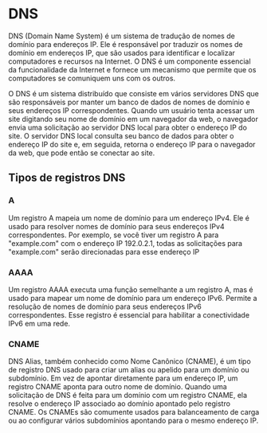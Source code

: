 # DNS

DNS (Domain Name System) é um sistema de tradução de nomes de domínio para endereços IP. Ele é responsável por traduzir os nomes de domínio em endereços IP, que são usados para identificar e localizar computadores e recursos na Internet. O DNS é um componente essencial da funcionalidade da Internet e fornece um mecanismo que permite que os computadores se comuniquem uns com os outros.

O DNS é um sistema distribuído que consiste em vários servidores DNS que são responsáveis por manter um banco de dados de nomes de domínio e seus endereços IP correspondentes. Quando um usuário tenta acessar um site digitando seu nome de domínio em um navegador da web, o navegador envia uma solicitação ao servidor DNS local para obter o endereço IP do site. O servidor DNS local consulta seu banco de dados para obter o endereço IP do site e, em seguida, retorna o endereço IP para o navegador da web, que pode então se conectar ao site.

## Tipos de registros DNS

### A

Um registro A mapeia um nome de domínio para um endereço IPv4. Ele é usado para resolver nomes de domínio para seus endereços IPv4 correspondentes. Por exemplo, se você tiver um registro A para "example.com" com o endereço IP 192.0.2.1, todas as solicitações para "example.com" serão direcionadas para esse endereço IP

### AAAA

Um registro AAAA executa uma função semelhante a um registro A, mas é usado para mapear um nome de domínio para um endereço IPv6. Permite a resolução de nomes de domínio para seus endereços IPv6 correspondentes. Esse registro é essencial para habilitar a conectividade IPv6 em uma rede.

### CNAME

DNS Alias, também conhecido como Nome Canônico (CNAME), é um tipo de registro DNS usado para criar um alias ou apelido para um domínio ou subdomínio. Em vez de apontar diretamente para um endereço IP, um registro CNAME aponta para outro nome de domínio. Quando uma solicitação de DNS é feita para um domínio com um registro CNAME, ela resolve o endereço IP associado ao domínio apontado pelo registro CNAME. Os CNAMEs são comumente usados ​​para balanceamento de carga ou ao configurar vários subdomínios apontando para o mesmo endereço IP.

